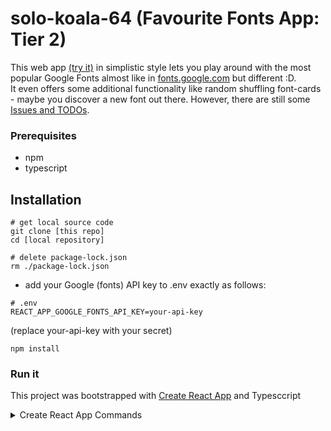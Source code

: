 # solo-koala-64 (Favourite Fonts App: Tier 2) 

This web app [(try it)](https://faebebin.github.io/favfonts) in simplistic style lets you play around with the most popular Google Fonts almost like in [fonts.google.com](https://fonts.google.com) but different :D.<br />
It even offers some additional functionality like random shuffling font-cards - maybe you discover a new font out there.
However, there are still some [Issues and TODOs](https://github.com/Chingu-Solo/solo-koala-64/issues).


### Prerequisites

- npm
- typescript


## Installation

```
# get local source code
git clone [this repo] 
cd [local repository]

# delete package-lock.json
rm ./package-lock.json
```

- add your Google (fonts) API key to .env exactly as follows:
```
# .env
REACT_APP_GOOGLE_FONTS_API_KEY=your-api-key
```
(replace your-api-key with your secret)


```
npm install
```

### Run it 

This project was bootstrapped with [Create React App](https://github.com/facebook/create-react-app) and Typesccript <br />

<details><summary>Create React App Commands</summary>
<p>
In the project directory, you can run (Available Scripts):

```
npm start
```

Runs the app in the development mode.<br />
Open [http://localhost:3000](http://localhost:3000) to view it in the browser.

The page will reload if you make edits.<br />
You will also see any lint errors in the console.

```
npm test
```
Launches the test runner in the interactive watch mode.<br />
See the section about [running tests](https://facebook.github.io/create-react-app/docs/running-tests) for more information.

```
npm run build
```

Builds the app for production to the `build` folder.<br />
It correctly bundles React in production mode and optimizes the build for the best performance.

The build is minified and the filenames include the hashes.<br />
Your app is ready to be deployed!

See the section about [deployment](https://facebook.github.io/create-react-app/docs/deployment) for more information.

```
npm run eject`
```

**Note: this is a one-way operation. Once you `eject`, you can’t go back!**

If you aren’t satisfied with the build tool and configuration choices, you can `eject` at any time. This command will remove the single build dependency from your project.

Instead, it will copy all the configuration files and the transitive dependencies (Webpack, Babel, ESLint, etc) right into your project so you have full control over them. All of the commands except `eject` will still work, but they will point to the copied scripts so you can tweak them. At this point you’re on your own.

You don’t have to ever use `eject`. The curated feature set is suitable for small and middle deployments, and you shouldn’t feel obligated to use this feature. However we understand that this tool wouldn’t be useful if you couldn’t customize it when you are ready for it.

## Learn More

You can learn more in the [Create React App documentation](https://facebook.github.io/create-react-app/docs/getting-started).

To learn React, check out the [React documentation](https://reactjs.org/).

</p>
</details>
